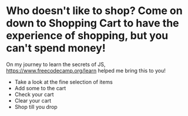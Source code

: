 # Who doesn't like to shop? Come on down to Shopping Cart to have the experience of shopping, but you can't spend money!

On my journey to learn the secrets of JS, https://www.freecodecamp.org/learn helped me bring this to you!

* Take a look at the fine selection of items
* Add some to the cart
* Check your cart
* Clear your cart
* Shop till you drop

